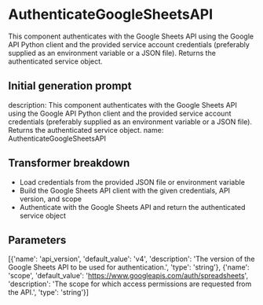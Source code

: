 
# AuthenticateGoogleSheetsAPI

This component authenticates with the Google Sheets API using the Google API Python client and the provided service account credentials (preferably supplied as an environment variable or a JSON file). Returns the authenticated service object.

## Initial generation prompt
description: This component authenticates with the Google Sheets API using the Google
  API Python client and the provided service account credentials (preferably supplied
  as an environment variable or a JSON file). Returns the authenticated service object.
name: AuthenticateGoogleSheetsAPI


## Transformer breakdown
- Load credentials from the provided JSON file or environment variable
- Build the Google Sheets API client with the given credentials, API version, and scope
- Authenticate with the Google Sheets API and return the authenticated service object

## Parameters
[{'name': 'api_version', 'default_value': 'v4', 'description': 'The version of the Google Sheets API to be used for authentication.', 'type': 'string'}, {'name': 'scope', 'default_value': 'https://www.googleapis.com/auth/spreadsheets', 'description': 'The scope for which access permissions are requested from the API.', 'type': 'string'}]

        